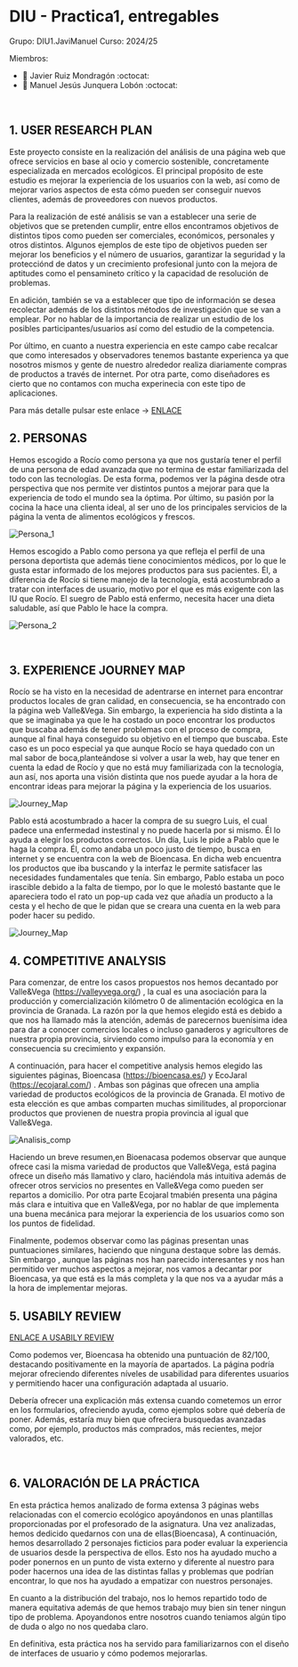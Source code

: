 # DIU - Practica1, entregables

Grupo: DIU1.JaviManuel Curso: 2024/25

Miembros:
 * :bust_in_silhouette:  Javier Ruiz Mondragón    :octocat:     
 * :bust_in_silhouette:  Manuel Jesús Junquera Lobón    :octocat:
<br>
 
## 1. USER RESEARCH PLAN 

Este proyecto consiste en la realización del análisis de una página web que ofrece servicios en base al ocio y comercio sostenible, concretamente especializada en mercados ecológicos. El principal propósito de este estudio es mejorar la experiencia de los usuarios con la web, así como de mejorar varios aspectos de esta cómo pueden ser conseguir nuevos clientes, además de proveedores con nuevos productos.

Para la realización de esté análisis se van a establecer una serie de objetivos que se pretenden cumplir, entre ellos encontramos objetivos de distintos tipos como pueden ser comerciales, económicos, personales y otros distintos. Algunos ejemplos de este tipo de objetivos pueden ser mejorar los beneficios y el número de usuarios, garantizar la seguridad y la protecciónd de datos y un crecimiento profesional junto con la mejora de aptitudes como el pensamineto crítico y la capacidad de resolución de problemas.

En adición, también se va a establecer que tipo de información se desea recolectar además de los distintos métodos de investigación que se van a emplear. Por no hablar de la importancia de realizar un estudio de los posibles participantes/usuarios así como del estudio de la competencia.

Por último, en cuanto a nuestra experiencia en este campo cabe recalcar que como interesados y observadores tenemos bastante experienca ya que nosotros mismos y gente de nuestro alrededor realiza diariamente compras de productos a través de internet. Por otra parte, como diseñadores es cierto que no contamos con mucha experinecia con este tipo de aplicaciones.

Para más detalle pulsar este enlace -> [ENLACE](USER_RESEARCH_PLAN.pdf)
<br>

## 2. PERSONAS

Hemos escogido a Rocío como persona ya que nos gustaría tener el perfil de una persona de edad avanzada que no termina de estar familiarizada del todo con las tecnologías. De esta forma, podemos ver la página desde otra perspectiva que nos permite ver distintos puntos a mejorar para que la experiencia de todo el mundo sea la óptima. Por último, su pasión por la cocina la hace una clienta ideal, al ser uno de los principales servicios de la página la venta de alimentos ecológicos y frescos.

![Persona_1](User_Rocío_Rodríguez.png)


Hemos escogido a Pablo como persona ya que refleja el perfil de una persona deportista que además tiene conocimientos médicos, por lo que le gusta estar informado de los mejores productos para sus pacientes. Él, a diferencia de Rocío si tiene manejo de la tecnología, está acostumbrado a tratar con interfaces de usuario, motivo por el que es más exigente con las IU que Rocío. El suegro de Pablo está enfermo, necesita hacer una dieta saludable, así que Pablo le hace la compra.

![Persona_2](Pablo_Gomez.png)


<br>

## 3. EXPERIENCE JOURNEY MAP

Rocío se ha visto en la necesidad de adentrarse en internet para encontrar productos locales de gran calidad, en consecuencia, se ha encontrado con la página web Valle&Vega.
Sin embargo, la experiencia ha sido distinta a la que se imaginaba ya que le ha costado un poco encontrar los productos que buscaba además de tener problemas con el proceso de compra, aunque al final haya conseguido su objetivo en el tiempo que buscaba. Este caso es un poco especial ya que aunque Rocío se haya quedado con un mal sabor de boca,planteándose si volver a usar la web, hay que tener en cuenta la edad de Rocío y que no está muy familiarizada con la tecnología, aun así, nos aporta una visión distinta que nos puede ayudar a la hora de encontrar ideas para mejorar la página y la experiencia de los usuarios.

![Journey_Map](User_Journey_Map_1.png)


Pablo está acostumbrado a hacer la compra de su suegro Luis, el cual padece una enfermedad instestinal y no puede hacerla por si mismo. Él lo ayuda a elegir los productos correctos. Un día, Luis le pide a Pablo que le haga la compra. Él, como andaba un poco justo de tiempo, busca en internet y se encuentra con la web de Bioencasa. En dicha web encuentra los productos que iba buscando y la interfaz le permite satisfacer las necesidades fundamentales que tenía. Sin embargo, Pablo estaba un poco irascible debido a la falta de tiempo, por lo que le molestó bastante que le apareciera todo el rato un pop-up cada vez que añadía un producto a la cesta y el hecho de que le pidan que se creara una cuenta en la web para poder hacer su pedido.

![Journey_Map](Journey_map_pablo_gomez.png)


## 4. COMPETITIVE ANALYSIS

Para comenzar, de entre los casos propuestos nos hemos decantado por Valle&Vega (https://valleyvega.org/) , la cual es una asociación para la producción y comercialización kilómetro 0 de alimentación ecológica en la provincia de Granada. La razón por la que hemos elegido está es debido a que nos ha llamado más la atención, además de parecernos buenísima idea para dar a conocer comercios locales o incluso ganaderos y  agricultores de nuestra propia provincia, sirviendo como impulso para la economía y en consecuencia su crecimiento y expansión.

A continuación, para hacer el competitive analysis hemos elegido las siguientes páginas, Bioencasa (https://bioencasa.es/) y EcoJaral (https://ecojaral.com/) . Ambas son páginas que ofrecen una amplia variedad de productos ecológicos de la provincia de Granada. El motivo de esta elección es que ambas comparten muchas similitudes, al proporcionar productos que provienen de nuestra propia provincia al igual que Valle&Vega.

![Analisis_comp](Competitor_Analysis.png)

Haciendo un breve resumen,en Bioenacasa podemos observar que aunque ofrece casi la misma variedad de productos que Valle&Vega, está pagina ofrece un diseño más llamativo y claro, haciéndola más intuitiva además de ofrecer otros servicios no presentes en Valle&Vega como pueden ser repartos a domicilio. Por otra parte Ecojaral tmabién presenta una página más clara e intuitiva que en Valle&Vega, por no hablar de que implementa una buena mecánica para mejorar la experiencia de los usuarios como son los puntos de fidelidad.

Finalmente, podemos observar como las páginas presentan unas puntuaciones similares, haciendo que ninguna destaque sobre las demás. Sin embargo , aunque las páginas nos han parecido interesantes y nos han permitido ver muchos aspectos a mejorar, nos vamos a decantar por Bioencasa, ya que está es la más completa y la que nos va a ayudar más a la hora de implementar mejoras.


## 5. USABILY REVIEW

[ENLACE A USABILY REVIEW](Usability-review.pdf)

Como podemos ver, Bioencasa ha obtenido una puntuación de 82/100, destacando positivamente en la mayoría de apartados. La página podría mejorar ofreciendo diferentes níveles de usabilidad para diferentes usuarios y permitiendo hacer una configuración adaptada al usuario.

Debería ofrecer una explicación más extensa cuando cometemos un error en los formularios, ofreciendo ayuda, como ejemplos sobre qué debería de poner. Además, estaría muy bien que ofreciera busquedas avanzadas como, por ejemplo, productos más comprados, más recientes, mejor valorados, etc.

<br>

## 6. VALORACIÓN DE LA PRÁCTICA

En esta práctica hemos analizado de forma extensa 3 páginas webs relacionadas con el comercio ecológico apoyándonos en unas plantillas proporcionadas por el profesorado de la asignatura. Una vez analizadas, hemos dedicido quedarnos con una de ellas(Bioencasa), A continuación, hemos desarrollado 2 personajes ficticios para poder evaluar la experiencia de usuarios desde la perspectiva de ellos. Esto nos ha ayudado mucho a poder ponernos en un punto de vista externo y diferente al nuestro para poder hacernos una idea de las distintas fallas y problemas que podrían encontrar, lo que nos ha ayudado a empatizar con nuestros personajes.

En cuanto a la distribución del trabajo, nos lo hemos repartido todo de manera equitativa además de que hemos trabajo muy bien sin tener ningun tipo de problema. Apoyandonos entre nosotros cuando teniamos algún tipo de duda o algo no nos quedaba claro.

En definitiva, esta práctica nos ha servido para familiarizarnos con el diseño de interfaces de usuario y cómo podemos mejorarlas.

<br>

